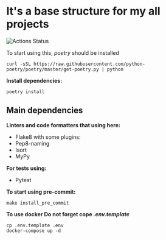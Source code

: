 # It's a base structure for my all projects
![Actions Status](https://github.com/E1-Bart0/base-structure/actions/workflows/tests.yml/badge.svg)

To start using this, _poetry_ should be installed

```
curl -sSL https://raw.githubusercontent.com/python-poetry/poetry/master/get-poetry.py | python
```

**Install dependencies:**
```
poetry install
```

## Main dependencies

**Linters and code formatters that using here:**
- Flake8 with some plugins:
- Pep8-naming
- Isort
- MyPy

**For tests using:**
- Pytest

**To start using pre-commit:**
```
make install_pre_commit
```

**To use docker Do not forget cope _.env.template_**
```
cp .env.template .env
docker-compose up -d
```
